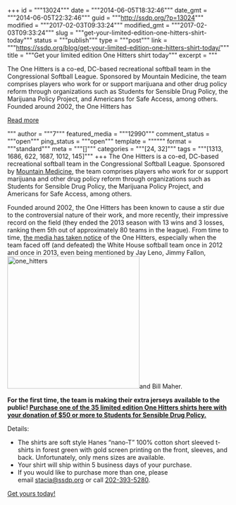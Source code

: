 +++
id = """13024"""
date = """2014-06-05T18:32:46"""
date_gmt = """2014-06-05T22:32:46"""
guid = """http://ssdp.org/?p=13024"""
modified = """2017-02-03T09:33:24"""
modified_gmt = """2017-02-03T09:33:24"""
slug = """get-your-limited-edition-one-hitters-shirt-today"""
status = """publish"""
type = """post"""
link = """https://ssdp.org/blog/get-your-limited-edition-one-hitters-shirt-today/"""
title = """Get your limited edition One Hitters shirt today"""
excerpt = """<p>The One Hitters is a co-ed, DC-based recreational softball team in the Congressional Softball League. Sponsored by Mountain Medicine, the team comprises players who work for or support marijuana and other drug policy reform through organizations such as Students for Sensible Drug Policy, the Marijuana Policy Project, and Americans for Safe Access, among others. Founded around 2002, the One Hitters has</p>
<div class="h10"></div>
<p><a class="more-link2 flat" href="https://ssdp.org/blog/get-your-limited-edition-one-hitters-shirt-today/">Read more</a></p>
"""
author = """7"""
featured_media = """12990"""
comment_status = """open"""
ping_status = """open"""
template = """"""
format = """standard"""
meta = """[]"""
categories = """[24, 32]"""
tags = """[1313, 1686, 622, 1687, 1012, 145]"""
+++
The One Hitters is a co-ed, DC-based recreational softball team in the Congressional Softball League. Sponsored by <a href="http://mtnmeds.com/" target="_blank">Mountain Medicine</a>, the team comprises players who work for or support marijuana and other drug policy reform through organizations such as Students for Sensible Drug Policy, the Marijuana Policy Project, and Americans for Safe Access, among others.
<p dir="ltr">Founded around 2002, the One Hitters has been known to cause a stir due to the controversial nature of their work, and more recently, their impressive record on the field (they ended the 2013 season with 13 wins and 3 losses, ranking them 5th out of approximately 80 teams in the league). From time to time, <a href="http://www.huffingtonpost.com/2013/06/20/marijuana-white-house-softball_n_3472834.html" target="_blank">the media has taken notice</a> of the One Hitters, especially when the team faced off (and defeated) the White House softball team once in 2012 and once in 2013, even being mentioned by Jay Leno, Jimmy Fallon, <img class="alignright wp-image-12990 size-medium" src="/assets/one_hitters-300x300.jpg" alt="one_hitters" width="300" height="300" />and Bill Maher.</p>
<p dir="ltr"><strong>For the first time, the team is making their extra jerseys available to the public! <a href="https://ssdp.nationbuilder.com/one_hitters">Purchase one of the 35 limited edition One Hitters shirts here with your donation of $50 or more to Students for Sensible Drug Policy.</a></strong></p>
Details:
<ul>
	<li>The shirts are soft style Hanes “nano-T” 100% cotton short sleeved t-shirts in forest green with gold screen printing on the front, sleeves, and back. Unfortunately, only mens sizes are available.</li>
	<li>Your shirt will ship within 5 business days of your purchase.</li>
	<li>If you would like to purchase more than one, please email <a href="mailto:stacia@ssdp.org" target="_blank">stacia@ssdp.org</a> or call <a href="tel:202-393-5280" target="_blank">202-393-5280</a>.</li>
</ul>
<a href="https://ssdp.nationbuilder.com/one_hitters">Get yours today!</a>
